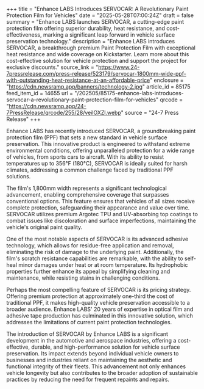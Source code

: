 +++
title = "Enhance LABS Introduces SERVOCAR: A Revolutionary Paint Protection Film for Vehicles"
date = "2025-05-28T07:00:24Z"
draft = false
summary = "Enhance LABS launches SERVOCAR, a cutting-edge paint protection film offering superior durability, heat resistance, and cost-effectiveness, marking a significant leap forward in vehicle surface preservation technology."
description = "Enhance LABS introduces SERVOCAR, a breakthrough premium Paint Protection Film with exceptional heat resistance and wide coverage on Kickstarter. Learn more about this cost-effective solution for vehicle protection and support the project for exclusive discounts."
source_link = "https://www.24-7pressrelease.com/press-release/523179/servocar-1800mm-wide-ppf-with-outstanding-heat-resistance-at-an-affordable-price"
enclosure = "https://cdn.newsramp.app/banners/technology-2.jpg"
article_id = 85175
feed_item_id = 14655
url = "/202505/85175-enhance-labs-introduces-servocar-a-revolutionary-paint-protection-film-for-vehicles"
qrcode = "https://cdn.newsramp.app/24-7PressRelease/qrcode/255/28/veilOXZl.webp"
source = "24-7 Press Release"
+++

<p>Enhance LABS has recently introduced SERVOCAR, a groundbreaking paint protection film (PPF) that sets a new standard in vehicle surface preservation. This innovative product is engineered to withstand extreme environmental conditions, offering unparalleled protection for a wide range of vehicles, from sports cars to aircraft. With its ability to resist temperatures up to 356°F (180°C), SERVOCAR is ideally suited for harsh climates, addressing a common challenge faced by traditional PPF solutions.</p><p>The film's 1,800mm width represents a significant technological advancement, enabling comprehensive coverage that surpasses conventional options. This feature ensures that vehicles of all sizes receive complete protection, safeguarding their appearance and value over time. SERVOCAR utilizes premium Argotec TPU and UV-absorbing top coatings to combat issues like discoloration and surface imperfections, maintaining the vehicle's original paint quality.</p><p>One of the most notable aspects of SERVOCAR is its advanced adhesive technology, which allows for residue-free application and removal, eliminating the risk of damage to the underlying paint. Additionally, the film's scratch resistance capabilities are remarkable, with the ability to self-heal minor damages under heat or at room temperature. Its hydrophobic properties further enhance its appeal by simplifying cleaning and maintenance, while resisting stains in challenging conditions.</p><p>Perhaps the most compelling feature of SERVOCAR is its pricing strategy. Offering premium protection at approximately one-third the cost of traditional PPF, it makes high-quality vehicle preservation accessible to a broader audience. Enhance LABS' 20 years of expertise in optical film and adhesive tape production has culminated in this innovative solution, which addresses the limitations of current paint protection technologies.</p><p>The introduction of SERVOCAR by Enhance LABS is a significant development in the automotive and aerospace industries, offering a cost-effective, durable, and high-performance solution for vehicle surface preservation. Its impact extends beyond individual vehicle owners to businesses and industries reliant on maintaining the aesthetic and functional integrity of their fleets. This advancement not only enhances vehicle longevity but also contributes to the broader adoption of sustainable practices by reducing the need for frequent repaints and repairs.</p>